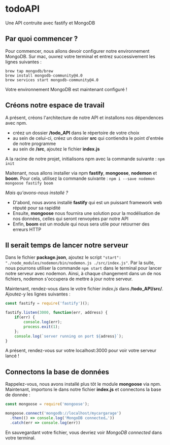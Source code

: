 # todoAPI
Une API contruite avec fastify et MongoDB

## Par quoi commencer ?
Pour commencer, nous allons devoir configurer notre environnement MongoDB.
Sur mac, ouvrez votre terminal et entrez successivement les lignes suivantes :
```
brew tap mongodb/brew
brew install mongodb-community@4.0
brew services start mongodb-community@4.0
```
Votre environnement MongoDB est maintenant configuré !

## Créons notre espace de travail
A présent, créons l'architecture de notre API et installons nos dépendences avec npm.
* créez un dossier **/todo_API** dans le répertoire de votre choix
* au sein de celui-ci, créez un dossier **src** qui contiendra le point d'entrée de notre programme
* au sein de **/src**, ajoutez le fichier **index.js**

A la racine de notre projet, initialisons npm avec la commande suivante : `npm init`

Maitenant, nous allons installer via npm **fastify**, **mongoose**, **nodemon** et **boom**.
Pour cela, utilisez la commande suivante : `npm i --save nodemon mongoose fastify boom`

*Mais qu'avons-nous installé ?*
* D'abord, nous avons installé **fastify** qui est un puissant framework web réputé pour sa rapidité
* Ensuite, **mongoose** nous fournira une solution pour la modélisation de nos données, celles qui seront renvoyées par notre API 
* Enfin, **boom** est un module qui nous sera utile pour retourner des erreurs HTTP

## Il serait temps de lancer notre serveur
Dans le fichier **package.json**, ajoutez le script `"start": "./node_modules/nodemon/bin/nodemon.js ./src/index.js"`. Par la suite, nous pourrons utiliser la commande `npm start` dans le terminal pour lancer notre serveur avec nodemon. Ainsi, à chaque changement dans un de nos fichiers, nodemon s'occupera de mettre à jour notre serveur.

Maintenant, rendez-vous dans le votre fichier *index.js* dans **/todo_API/src/**.
Ajoutez-y les lignes suivantes :
```javascript
const fastify = require('fastify')();

fastify.listen(3000, function(err, address) {
    if(err) {
        console.log(err);
        process.exit(1);
    };
    console.log(`server running on port ${adress}`);
}

```

A présent, rendez-vous sur votre localhost:3000 pour voir votre serveur lancé !

## Connectons la base de données
Rappelez-vous, nous avons installé plus tôt le module **mongoose** via npm. Maintenant, importons le dans notre fichier **index.js** et connectons la base de donnée :
```javascript
const mongoose = require('mongoose');

mongoose.connect('mongodb://localhost/mycargarage')
  .then(() => console.log('MongoDB connected…'))
  .catch(err => console.log(err))
```
En sauvegardant votre fichier, vous devriez voir *MongoDB connected* dans votre terminal.



